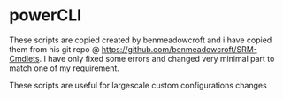 # powerCLI

These scripts are copied created by benmeadowcroft and i have copied them from  his git repo @ https://github.com/benmeadowcroft/SRM-Cmdlets.
I have only fixed some errors and changed very minimal part to match one of my requirement.

These scripts are useful for largescale custom configurations changes
